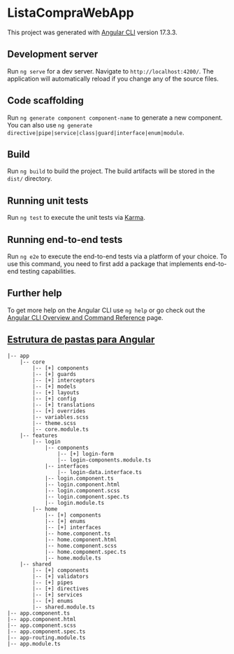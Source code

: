 # ListaCompraWebApp

This project was generated with [Angular CLI](https://github.com/angular/angular-cli) version 17.3.3.

## Development server

Run `ng serve` for a dev server. Navigate to `http://localhost:4200/`. The application will automatically reload if you change any of the source files.

## Code scaffolding

Run `ng generate component component-name` to generate a new component. You can also use `ng generate directive|pipe|service|class|guard|interface|enum|module`.

## Build

Run `ng build` to build the project. The build artifacts will be stored in the `dist/` directory.

## Running unit tests

Run `ng test` to execute the unit tests via [Karma](https://karma-runner.github.io).

## Running end-to-end tests

Run `ng e2e` to execute the end-to-end tests via a platform of your choice. To use this command, you need to first add a package that implements end-to-end testing capabilities.

## Further help

To get more help on the Angular CLI use `ng help` or go check out the [Angular CLI Overview and Command Reference](https://angular.io/cli) page.



## [Estrutura de pastas para Angular](https://belmirofss.medium.com/minha-nova-estrutura-de-pastas-para-angular-escal%C3%A1vel-limpa-e-f%C3%A1cil-93b6ffb203d9)

```
|-- app
    |-- core
        |-- [+] components
        |-- [+] guards
        |-- [+] interceptors
        |-- [+] models
        |-- [+] layouts
        |-- [+] config
        |-- [+] translations
        |-- [+] overrides
        |-- variables.scss
        |-- theme.scss
        |-- core.module.ts
    |-- features
        |-- login
            |-- components
                |-- [+] login-form
                |-- login-components.module.ts
            |-- interfaces
                |-- login-data.interface.ts
            |-- login.component.ts
            |-- login.component.html
            |-- login.component.scss
            |-- login.component.spec.ts
            |-- login.module.ts
        |-- home
            |-- [+] components
            |-- [+] enums
            |-- [+] interfaces
            |-- home.component.ts
            |-- home.component.html
            |-- home.component.scss
            |-- home.compoment.spec.ts
            |-- home.module.ts
    |-- shared
        |-- [+] components
        |-- [+] validators
        |-- [+] pipes
        |-- [+] directives   
        |-- [+] services
        |-- [+] enums
        |-- shared.module.ts
|-- app.component.ts
|-- app.component.html
|-- app.component.scss
|-- app.component.spec.ts
|-- app-routing.module.ts
|-- app.module.ts

```